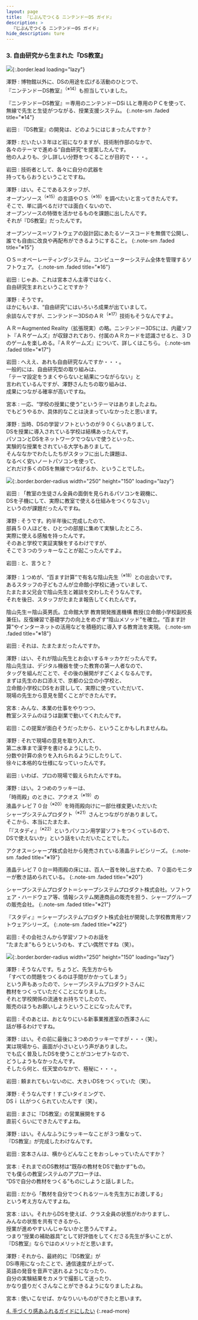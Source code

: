 ```yaml
---
layout: page
title: 『じぶんでつくる ニンテンドーDS ガイド』
description: >
  『じぶんでつくる ニンテンドーDS ガイド』
hide_description: ture
---
```


### 3. 自由研究から生まれた『DS教室』

![](/interviews/jp/nds/kg3j/vol1/img/mainvisual3.jpg){:.border.lead loading="lazy"}

澤野
: 博物館以外に、DSの用途を広げる活動のひとつで、<br>『ニンテンドーDS教室』<sup>（※14）</sup>も担当していました。


『ニンテンドーDS教室』＝専用のニンテンドーDSi LLと専用のＰＣを使って、無線で先生と生徒がつながる、授業支援システム。
{:.note-sm .faded title="※14"}

岩田
: 『DS教室』の開発は、どのようにはじまったんですか？

澤野
: だいたい３年ほど前になりますが、技術制作部のなかで、<br>各々のテーマで進める“自由研究”を提案したんです。<br>他の人よりも、少し詳しい分野をつくることが目的で・・・。

岩田
: 技術者として、各々に自分の武器を<br>持ってもらおうということですね。

澤野
: はい。そこであるスタッフが、<br>オープンソース<sup>（※15）</sup>の言語やＯＳ<sup>（※16）</sup>を調べたいと言ってきたんです。<br>そこで、単に調べるだけでは面白くないので、<br>オープンソースの特徴を活かせるものを課題に出したんです。<br>それが『DS教室』だったんです。


オープンソース＝ソフトウェアの設計図にあたるソースコードを無償で公開し、誰でも自由に改良や再配布ができるようにすること。
{:.note-sm .faded title="※15"}


ＯＳ＝オペーレーティングシステム。コンピューターシステム全体を管理するソフトウェア。
{:.note-sm .faded title="※16"}

岩田
: じゃあ、これは宮本さん主導ではなく、<br>自由研究生まれということですか？

澤野
: そうです。<br>ほかにもいま、“自由研究”にはいろいろ成果が出ていまして。<br>余談なんですが、ニンテンドー3DSのＡＲ<sup>（※17）</sup>技術もそうなんですよ。


ＡＲ＝Augmented Reality（拡張現実）の略。ニンテンドー3DSには、内蔵ソフト『ＡＲゲームズ』が収録されており、付属のＡＲカードを認識させると、３Ｄのゲームを楽しめる。『ＡＲゲームズ』について、詳しくはこちら。
{:.note-sm .faded title="※17"}

岩田
: へええ、あれも自由研究なんですか・・・。<br>一般的には、自由研究型の取り組みは、<br>「テーマ設定をうまくやらないと結果につながらない」と<br>言われているんですが、澤野さんたちの取り組みは、<br>成果につながる確率が高いですね。

宮本
: 一応、“学校の授業に使う”というテーマはありましたよね。<br>でもどうやるか、具体的なことは決まっていなかったと思います。

澤野
: 当時、DSの学習ソフトというのが９０くらいありまして、<br>DSを授業に導入されている学校は結構あったんです。<br>パソコンとDSをネットワークでつないで使うといった、<br>実験的な授業をされている大学もありまして。<br>そんななかでわたしたちがスタッフに出した課題は、<br>なるべく安いノートパソコンを使って、<br>どれだけ多くのDSを無線でつなげるか、ということでした。

![](/interviews/jp/nds/kg3j/vol1/img/photo7.jpg){:.border.border-radius width="250" height="150" loading="lazy"}

岩田
: 「教室の生徒さん全員の面倒を見られるパソコンを親機に、<br>DSを子機にして、実際に教室で使える仕組みをつくりなさい」<br>というのが課題だったんですね。

澤野
: そうです。約半年後に完成したので、<br>部員５０人ほどを、ひとつの部屋に集めて実験したところ、<br>実際に使える感触を持ったんです。<br>そのあと学校で実証実験をするわけですが、<br>そこで３つのラッキーなことが起こったんですよ。

岩田
: と、言うと？

澤野
: １つめが、“百ます計算”で有名な陰山先生<sup>（※18）</sup>との出会いです。<br>あるスタッフの子どもさんが立命館小学校に通っていまして、<br>たまたま父兄会で陰山先生と雑談を交わしたそうなんです。<br>それを後日、スタッフがたまたま報告してくれたんです。


陰山先生＝陰山英男氏。立命館大学 教育開発推進機構 教授(立命館小学校副校長兼任)。反復練習で基礎学力の向上をめざす“陰山メソッド”を確立。“百ます計算”やインターネットの活用などを積極的に導入する教育法を実現。
{:.note-sm .faded title="※18"}

岩田
: それは、たまたまだったんですか。

澤野
: はい、それが陰山先生とお会いするキッカケだったんです。<br>陰山先生は、デジタル機器を使った教育の第一人者なので、<br>タッグを組んだことで、その後の展開がすごくよくなるんです。<br>まずは先生のお口添えで、京都の公立の小学校と、<br>立命館小学校にDSをお貸しして、実際に使っていただいて、<br>現場の先生から意見を聞くことができたんです。

宮本
: みんな、本業の仕事をやりつつ、<br>教室システムのほうは副業で動いてくれたんです。

岩田
: この提案が面白そうだったから、ということかもしれませんね。

澤野
: それで現場の意見を取り入れて、<br>第二水準まで漢字を書けるようにしたり、<br>分数や計算の余りを入れられるようにしたりして、<br>徐々に本格的な仕様になっていったんです。

岩田
: いわば、プロの現場で鍛えられたんですね。

澤野
: はい。２つめのラッキーは、<br>「時雨殿」のときに、アクオス<sup>（※19）</sup>の<br>液晶テレビ７０台<sup>（※20）</sup>を時雨殿向けに一部仕様変更いただいた<br>シャープシステムプロダクト<sup>（※21）</sup>さんとつながりがありまして。<br>そこから、本当にたまたま、<br>「『スタディ』<sup>（※22）</sup>というパソコン用学習ソフトをつくっているので、<br>DSで使えないか」という話をいただいたことでした。


アクオス＝シャープ株式会社から発売されている液晶テレビシリーズ。
{:.note-sm .faded title="※19"}


液晶テレビ７０台＝時雨殿の床には、百人一首を映し出すため、７０面のモニターが敷き詰められている。
{:.note-sm .faded title="※20"}


シャープシステムプロダクト＝シャープシステムプロダクト株式会社。ソフトウェア・ハードウェア等、情報システム関連商品の販売を担う、シャープグループの販売会社。
{:.note-sm .faded title="※21"}


『スタディ』＝シャープシステムプロダクト株式会社が開発した学校教育用ソフトウェアシリーズ。
{:.note-sm .faded title="※22"}

岩田
: その会社さんから学習ソフトのお話を<br>“たまたま”もらうというのも、すごい偶然ですね（笑）。

![](/interviews/jp/nds/kg3j/vol1/img/photo8.jpg){:.border.border-radius width="250" height="150" loading="lazy"}

澤野
: そうなんです。ちょうど、先生方からも<br>「すべての問題をつくるのは手間がかかってしまう」<br>という声もあったので、シャープシステムプロダクトさんに<br>教材をつくっていただくことになりました。<br>それと学校関係の流通をお持ちでしたので、<br>販売のほうもお願いしようということになったんです。

岩田
: そのあとは、おとなりにいる新事業推進室の西澤さんに<br>話が移るわけですね。

澤野
: はい。その前に最後に３つめのラッキーですが・・・（笑）。<br>実は現場から、画面が小さいという声がありました。<br>でも広く普及したDSを使うことがコンセプトなので、<br>どうしようもなかったんです。<br>そしたら何と、任天堂のなかで、極秘に・・・。

岩田
: 頼まれてもいないのに、大きいDSをつくっていた（笑）。

澤野
: そうなんです！すごいタイミングで、<br>DSｉ LLがつくられていたんです（笑）。

岩田
: まさに『DS教室』の営業展開をする<br>直前くらいにできたんですよね。

澤野
: はい。そんなふうにラッキーなことが３つ重なって、<br>『DS教室』が完成したわけなんです。

岩田
: 宮本さんは、横からどんなことをおっしゃっていたんですか？

宮本
: それまでのDS教材は“既存の教材をDSで動かす”もの。<br>でも僕らの教室システムのアプローチは、<br>“DSで自分の教材をつくる”ものにしようと話しました。

岩田
: だから「教材を自分でつくれるツールを先生方にお渡しする」<br>という考え方なんですよね。

宮本
: はい。それからDSを使えば、クラス全員の状態がわかりますし、<br>みんなの状態を共有できるから、<br>授業が進めやすいんじゃないかと思うんですよ。<br>つまり“授業の補助器具”として好評価をしてくださる先生が多いことが、<br>『DS教室』ならではのメリットだと思います。

澤野
: それから、最終的に『DS教室』が<br>DSi専用になったことで、通信速度が上がって、<br>英語の発音を音声で送れるようになったり、<br>自分の実験結果をカメラで撮影して送ったり、<br>かなり盛りだくさんなことができるようになりましたよね。

宮本
: 使いこなせば、かなりいいものができたと思います。


[4. 手づくり感あふれるガイドにしたい](4.md)
{:.read-more}


